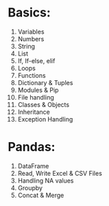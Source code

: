 # Basics: 
1. Variables
2. Numbers
3. String
4. List
5. If, If-else, elif
6. Loops
7. Functions
8. Dictionary & Tuples
9. Modules & Pip
10. File handling
11. Classes & Objects
12. Inheritance
13. Exception Handling

# Pandas:  
1. DataFrame
2. Read, Write Excel & CSV Files
3. Handling NA values
4. Groupby
5. Concat & Merge

